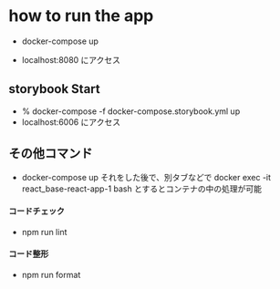 # how to run the app

- docker-compose up

- localhost:8080 にアクセス

## storybook Start

- % docker-compose -f docker-compose.storybook.yml up
- localhost:6006 にアクセス

## その他コマンド
- docker-compose up それをした後で、別タブなどで docker exec -it react_base-react-app-1  bash とするとコンテナの中の処理が可能

#### コードチェック
- npm run lint

#### コード整形
- npm run format

